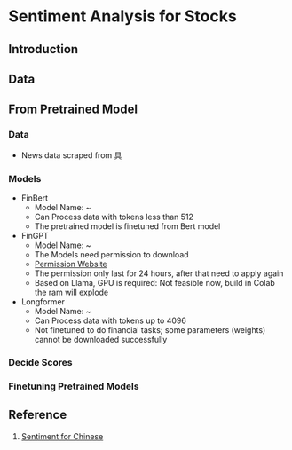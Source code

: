 # Sentiment Analysis for Stocks
## Introduction
## Data 
## From Pretrained Model
### Data
- News data scraped from 具
### Models
- FinBert
    - Model Name: ~ 
    - Can Process data with tokens less than 512
    - The pretrained model is finetuned from Bert model
- FinGPT
    - Model Name: ~
    - The Models need permission to download
    - [Permission Website](https://huggingface.co/meta-llama/Llama-2-7b-chat-hf)
    - The permission only last for 24 hours, after that need to apply again
    - Based on Llama, GPU is required: Not feasible now, build in Colab the ram will explode
- Longformer
    - Model Name: ~ 
    - Can Process data with tokens up to 4096
    - Not finetuned to do financial tasks; some parameters (weights) cannot be downloaded successfully 
### Decide Scores
### Finetuning Pretrained Models
## Reference
1. [Sentiment for Chinese](https://arxiv.org/pdf/2306.14222.pdf)